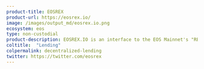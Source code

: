 ```yaml
---
product-title: EOSREX
product-url: https://eosrex.io/
image: /images/output_md/eosrex.io.png
ecosystem: eos
type: non-custodial
product-description: EOSREX.IO is an interface to the EOS Mainnet's "REX" smart, where users can lend EOS and borrow CPU & NET resources.
coltitle:  "Lending"
colpermalink: decentralized-lending
twitter: https://twitter.com/eosrex
---
```

